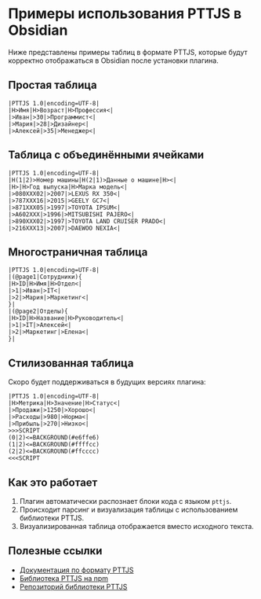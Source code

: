 # Примеры использования PTTJS в Obsidian

Ниже представлены примеры таблиц в формате PTTJS, которые будут корректно отображаться в Obsidian после установки плагина.

## Простая таблица

```pttjs
|PTTJS 1.0|encoding=UTF-8|
|H>Имя|H>Возраст|H>Профессия<|
|>Иван|>30|>Программист<|
|>Мария|>28|>Дизайнер<|
|>Алексей|>35|>Менеджер<|
```

## Таблица с объединёнными ячейками

```pttjs
|PTTJS 1.0|encoding=UTF‑8|
|H(1|2)>Номер машины|H(2|1)>Данные о машине|H><|
|H>|H>Год выпуска|H>Марка модель<|
|>080XXX02|>2007|>LEXUS RX 350<|
|>787XXX16|>2015|>GEELY GC7<|
|>871XXX05|>1997|>TOYOTA IPSUM<|
|>A602XXX|>1996|>MITSUBISHI PAJERO<|
|>890XXX02|>1997|>TOYOTA LAND CRUISER PRADO<|
|>216XXX13|>2007|>DAEWOO NEXIA<|
```

## Многостраничная таблица

```pttjs
|PTTJS 1.0|encoding=UTF-8|
|(@page1|Сотрудники){
|H>ID|H>Имя|H>Отдел<|
|>1|>Иван|>IT<|
|>2|>Мария|>Маркетинг<|
}|
|(@page2|Отделы){
|H>ID|H>Название|H>Руководитель<|
|>1|>IT|>Алексей<|
|>2|>Маркетинг|>Елена<|
}|
```

## Стилизованная таблица

Скоро будет поддерживаться в будущих версиях плагина:

```pttjs
|PTTJS 1.0|encoding=UTF-8|
|H>Метрика|H>Значение|H>Статус<|
|>Продажи|>1250|>Хорошо<|
|>Расходы|>980|>Норма<|
|>Прибыль|>270|>Низко<|
>>>SCRIPT
(0|2)<=BACKGROUND(#e6ffe6)
(1|2)<=BACKGROUND(#ffffcc)
(2|2)<=BACKGROUND(#ffcccc)
<<<SCRIPT
```

## Как это работает

1. Плагин автоматически распознает блоки кода с языком `pttjs`.
2. Происходит парсинг и визуализация таблицы с использованием библиотеки PTTJS.
3. Визуализированная таблица отображается вместо исходного текста.

## Полезные ссылки

- [Документация по формату PTTJS](https://github.com/Sergek-Research/PTTJS/blob/main/docs/PTTJS_FORMAT_SPECIFICATION.md)
- [Библиотека PTTJS на npm](https://www.npmjs.com/package/@sergek-research/pttjs)
- [Репозиторий библиотеки PTTJS](https://github.com/Sergek-Research/PTTJS)
